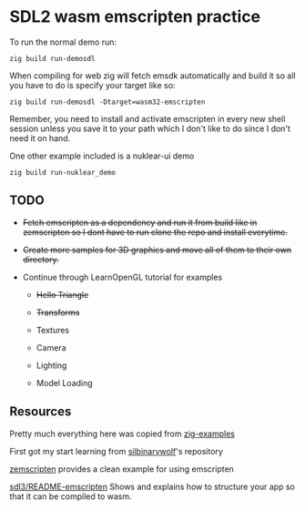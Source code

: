 # SDL2 wasm emscripten practice

To run the normal demo run:

```
zig build run-demosdl
```

When compiling for web zig will fetch emsdk automatically and build it so all you have to do is specify your target like so:

```
zig build run-demosdl -Dtarget=wasm32-emscripten
```


Remember, you need to install and activate emscripten in every new shell session unless you save it to your path which I don't like to do since I don't need it on hand.


One other example included is a nuklear-ui demo

```
zig build run-nuklear_demo
```


## TODO

*	~~Fetch emscripten as a dependency and run it from build like in zemscripten so I dont have to run clone the repo and install everytime.~~

*	~~Create more samples for 3D graphics and move all of them to their own directory.~~

*   Continue through LearnOpenGL tutorial for examples

    * ~~Hello Triangle~~

    * ~~Transforms~~

    * Textures

    * Camera

    * Lighting

    * Model Loading



## Resources



Pretty much everything here was copied from [zig-examples](https://github.com/castholm/zig-examples)

First got my start learning from [silbinarywolf](https://github.com/silbinarywolf/sdl-zig-demo-emscripten)'s repository

[zemscripten](https://github.com/zig-gamedev/zemscripten) provides a clean example for using emscripten

[sdl3/README-emscripten](https://wiki.libsdl.org/SDL3/README-emscripten) Shows and explains how to structure your app so that it can be compiled to wasm.
